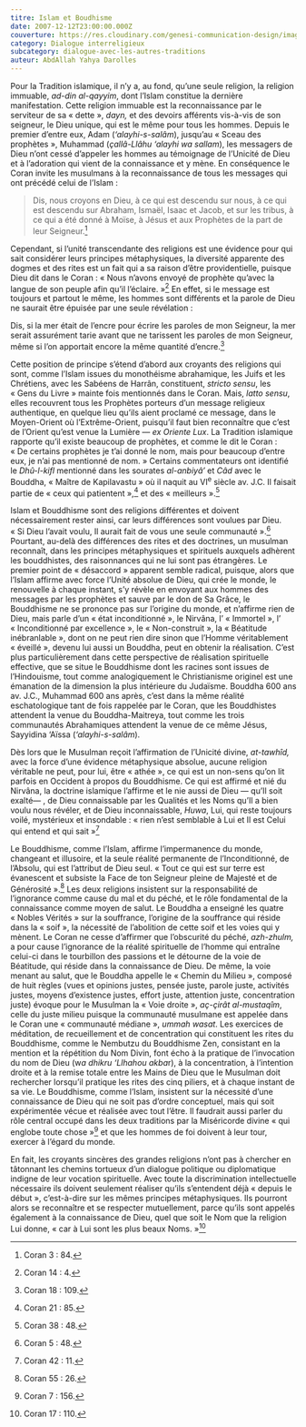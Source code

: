 ```yaml
---
titre: Islam et Boudhisme
date: 2007-12-12T23:00:00.000Z
couverture: https://res.cloudinary.com/genesi-communication-design/image/upload/v1604586814/ihei/couvertures/dialogue-interreligieux-7_hlkbp2.jpg
category: Dialogue interreligieux
subcategory: dialogue-avec-les-autres-traditions
auteur: AbdAllah Yahya Darolles
---
```

Pour la Tradition islamique, il n’y a, au fond, qu’une seule religion, la religion immuable, *ad-din al-qayyim*, dont l’Islam constitue la dernière manifestation. Cette religion immuable est la reconnaissance par le serviteur de sa «&nbsp;dette&nbsp;», *dayn,* et des devoirs afférents vis-à-vis de son seigneur, le Dieu unique, qui est le même pour tous les hommes. Depuis le premier d’entre eux, Adam (*‘alayhi-s-salâm*), jusqu’au «&nbsp;Sceau des prophètes&nbsp;», Muhammad (*çallâ-Llâhu ‘alayhi wa sallam*), les messagers de Dieu n’ont cessé d’appeler les hommes au témoignage de l’Unicité de Dieu et à l’adoration qui vient de la connaissance et y mène. En conséquence le Coran invite les musulmans à la reconnaissance de tous les messages qui ont précédé celui de l’Islam&nbsp;:

> Dis, nous croyons en Dieu, à ce qui est descendu sur nous, à ce qui est descendu sur Abraham, Ismaël, Isaac et Jacob, et sur les tribus, à ce qui a été donné à Moïse, à Jésus et aux Prophètes de la part de leur Seigneur.[^1]

Cependant, si l’unité transcendante des religions est une évidence pour qui sait considérer leurs principes métaphysiques, la diversité apparente des dogmes et des rites est un fait qui a sa raison d’être providentielle, puisque Dieu dit dans le Coran&nbsp;: «&nbsp;Nous n’avons envoyé de prophète qu’avec la langue de son peuple afin qu’il l’éclaire.&nbsp;»[^2] En effet, si le message est toujours et partout le même, les hommes sont différents et la parole de Dieu ne saurait être épuisée par une seule révélation&nbsp;:

Dis, si la mer était de l’encre pour écrire les paroles de mon Seigneur, la mer serait assurément tarie avant que ne tarissent les paroles de mon Seigneur, même si l’on apportait encore la même quantité d’encre.[^3]

Cette position de principe s’étend d’abord aux croyants des religions qui sont, comme l’Islam issues du monothéisme abrahamique, les Juifs et les Chrétiens, avec les Sabéens de Harrân, constituent, *stricto sensu*, les «&nbsp;Gens du Livre&nbsp;» mainte fois mentionnés dans le Coran. Mais, *latto sensu*, elles recouvrent tous les Prophètes porteurs d’un message religieux authentique, en quelque lieu qu’ils aient proclamé ce message, dans le Moyen-Orient où l’Extrême-Orient, puisqu’il faut bien reconnaître que c’est de l’Orient qu’est venue la Lumière —&nbsp;*ex Oriente Lux*. La Tradition islamique rapporte qu’il existe beaucoup de prophètes, et comme le dit le Coran&nbsp;: «&nbsp;De certains prophètes je t’ai donné le nom, mais pour beaucoup d’entre eux, je n’ai pas mentionné de nom.&nbsp;» Certains commentateurs ont identifié le *Dhû-l-kifl* mentionné dans les sourates *al-anbiyâ’* et *Câd* avec le Bouddha, «&nbsp;Maître de Kapilavastu&nbsp;» où il naquit au VI<sup>e</sup> siècle av. J.C. Il faisait partie de «&nbsp;ceux qui patientent&nbsp;»,[^4] et des «&nbsp;meilleurs&nbsp;».[^5]

Islam et Bouddhisme sont des religions différentes et doivent nécessairement rester ainsi, car leurs différences sont voulues par Dieu. «&nbsp;Si Dieu l’avait voulu, Il aurait fait de vous une seule communauté&nbsp;».[^6] Pourtant, au-delà des différences des rites et des doctrines, un musulman reconnaît, dans les principes métaphysiques et spirituels auxquels adhèrent les bouddhistes, des raisonnances qui ne lui sont pas étrangères. Le premier point de «&nbsp;désaccord&nbsp;» apparent semble radical, puisque, alors que l’Islam affirme avec force l’Unité absolue de Dieu, qui crée le monde, le renouvelle à chaque instant, s’y révèle en envoyant aux hommes des messages par les prophètes et sauve par le don de Sa Grâce, le Bouddhisme ne se prononce pas sur l’origine du monde, et n’affirme rien de Dieu, mais parle d’un «&nbsp;état inconditionné&nbsp;», le Nirvâna, l’ «&nbsp;Immortel&nbsp;», l’ «&nbsp;Inconditionné par excellence&nbsp;», le «&nbsp;Non-construit&nbsp;», la «&nbsp;Béatitude inébranlable&nbsp;», dont on ne peut rien dire sinon que l’Homme véritablement «&nbsp;éveillé&nbsp;», devenu lui aussi un Bouddha, peut en obtenir la réalisation. C’est plus particulièrement dans cette perspective de réalisation spirituelle effective, que se situe le Bouddhisme dont les racines sont issues de l’Hindouisme, tout comme analogiquement le Christianisme originel est une émanation de la dimension la plus intérieure du Judaïsme. Bouddha 600 ans av. J.C., Muhammad 600 ans après, c’est dans la même réalité eschatologique tant de fois rappelée par le Coran, que les Bouddhistes attendent la venue du Bouddha-Maitreya, tout comme les trois communautés Abrahamiques attendent la venue de ce même Jésus, Sayyidina ‘Aïssa (*‘alayhi-s-salâm*).

Dès lors que le Musulman reçoit l’affirmation de l’Unicité divine, *at-tawhîd,* avec la force d’une évidence métaphysique absolue, aucune religion véritable ne peut, pour lui, être «&nbsp;athée&nbsp;», ce qui est un non-sens qu’on lit parfois en Occident à propos du Bouddhisme. Ce qui est affirmé et nié du Nirvâna, la doctrine islamique l’affirme et le nie aussi de Dieu —&nbsp;qu’Il soit exalté—&nbsp;, de Dieu connaissable par les Qualités et les Noms qu’Il a bien voulu nous révéler, et de Dieu inconnaissable, *Huwa*, Lui, qui reste toujours voilé, mystérieux et insondable&nbsp;: «&nbsp;rien n’est semblable à Lui et Il est Celui qui entend et qui sait&nbsp;»[^7]

Le Bouddhisme, comme l’Islam, affirme l’impermanence du monde, changeant et illusoire, et la seule réalité permanente de l’Inconditionné, de l’Absolu, qui est l’attribut de Dieu seul. «&nbsp;Tout ce qui est sur terre est évanescent et subsiste la Face de ton Seigneur pleine de Majesté et de Générosité&nbsp;».[^8] Les deux religions insistent sur la responsabilité de l’ignorance comme cause du mal et du péché, et le rôle fondamental de la connaissance comme moyen de salut. Le Bouddha a enseigné les quatre «&nbsp;Nobles Vérités&nbsp;» sur la souffrance, l’origine de la souffrance qui réside dans la «&nbsp;soif&nbsp;», la nécessité de l’abolition de cette soif et les voies qui y mènent. Le Coran ne cesse d’affirmer que l’obscurité du péché, *azh-zhulm,* a pour cause l’ignorance de la réalité spirituelle de l’homme qui entraîne celui-ci dans le tourbillon des passions et le détourne de la voie de Béatitude, qui réside dans la connaissance de Dieu. De même, la voie menant au salut, que le Bouddha appelle le «&nbsp;Chemin du Milieu&nbsp;», composé de huit règles (vues et opinions justes, pensée juste, parole juste, activités justes, moyens d’existence justes, effort juste, attention juste, concentration juste) évoque pour le Musulman la «&nbsp;Voie droite&nbsp;», *aç-çirât al-mustaqîm*, celle du juste milieu puisque la communauté musulmane est appelée dans le Coran une «&nbsp;communauté médiane&nbsp;», *ummah wasat*. Les exercices de méditation, de recueillement et de concentration qui constituent les rites du Bouddhisme, comme le Nembutzu du Bouddhisme Zen, consistant en la mention et la répétition du Nom Divin, font écho à la pratique de l’invocation du nom de Dieu (w*a dhikru ‘Llhahou akba*r), à la concentration, à l’intention droite et à la remise totale entre les Mains de Dieu que le Musulman doit rechercher lorsqu’il pratique les rites des cinq piliers, et à chaque instant de sa vie. Le Bouddhisme, comme l’Islam, insistent sur la nécessité d’une connaissance de Dieu qui ne soit pas d’ordre conceptuel, mais qui soit expérimentée vécue et réalisée avec tout l’être. Il faudrait aussi parler du rôle central occupé dans les deux traditions par la Miséricorde divine «&nbsp;qui englobe toute chose&nbsp;»[^9] et que les hommes de foi doivent à leur tour, exercer à l’égard du monde.

En fait, les croyants sincères des grandes religions n’ont pas à chercher en tâtonnant les chemins tortueux d’un dialogue politique ou diplomatique indigne de leur vocation spirituelle. Avec toute la discrimination intellectuelle nécessaire ils doivent seulement réaliser qu’ils s’entendent déjà «&nbsp;depuis le début&nbsp;», c’est-à-dire sur les mêmes principes métaphysiques. Ils pourront alors se reconnaître et se respecter mutuellement, parce qu’ils sont appelés également à la connaissance de Dieu, quel que soit le Nom que la religion Lui donne, «&nbsp;car à Lui sont les plus beaux Noms.&nbsp;»[^10] 

[^1]: Coran 3&nbsp;: 84.
[^2]: Coran 14&nbsp;: 4.
[^3]: Coran 18&nbsp;: 109.
[^4]: Coran 21&nbsp;: 85.
[^5]: Coran 38&nbsp;: 48.
[^6]: Coran 5&nbsp;: 48.
[^7]: Coran 42&nbsp;: 11.
[^8]: Coran 55&nbsp;: 26.
[^9]: Coran 7&nbsp;: 156.
[^10]: Coran 17&nbsp;: 110.
